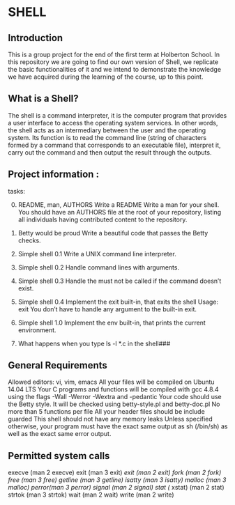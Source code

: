 # SHELL

## Introduction

This is a group project for the end of the first term at Holberton School. In this repository we are going to find our own version of Shell, we replicate the basic functionalities of it and we intend to demonstrate the knowledge we have acquired during the learning of the course, up to this point.

## What is a Shell?

The shell is a command interpreter, it is the computer program that provides a user interface to access the operating system services. In other words, the shell acts as an intermediary between the user and the operating system. Its function is to read the command line (string of characters formed by a command that corresponds to an executable file), interpret it, carry out the command and then output the result through the outputs.

## Project information :
tasks:

0. README, man, AUTHORS
Write a README Write a man for your shell. You should have an AUTHORS file at the root of your repository, listing all individuals having contributed content to the repository.

1. Betty would be proud
Write a beautiful code that passes the Betty checks.

2. Simple shell 0.1
Write a UNIX command line interpreter.

3. Simple shell 0.2
Handle command lines with arguments.

4. Simple shell 0.3
Handle the must not be called if the command doesn’t exist.

5. Simple shell 0.4
Implement the exit built-in, that exits the shell Usage: exit You don’t have to handle any argument to the built-in exit.

6. Simple shell 1.0
Implement the env built-in, that prints the current environment.

7. What happens when you type ls -l *.c in the shell###

## General Requirements

Allowed editors: vi, vim, emacs
All your files will be compiled on Ubuntu 14.04 LTS
Your C programs and functions will be compiled with gcc 4.8.4 using the flags -Wall -Werror -Wextra and -pedantic
Your code should use the Betty style. It will be checked using betty-style.pl and betty-doc.pl
No more than 5 functions per file
All your header files should be include guarded
This shell should not have any memory leaks
Unless specified otherwise, your program must have the exact same output as sh (/bin/sh) as well as the exact same error output.

## Permitted system calls

execve (man 2 execve)
exit (man 3 exit)
_exit (man 2 _exit)
fork (man 2 fork)
free (man 3 free)
getline (man 3 getline)
isatty (man 3 isatty)
malloc (man 3 malloc)
perror(man 3 perror)
signal (man 2 signal)
stat (__ xstat) (man 2 stat)
strtok (man 3 strtok)
wait (man 2 wait)
write (man 2 write)

